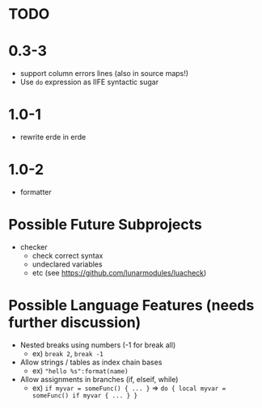 # TODO

# 0.3-3

- support column errors lines (also in source maps!)
- Use `do` expression as IIFE syntactic sugar

# 1.0-1

- rewrite erde in erde

# 1.0-2

- formatter

# Possible Future Subprojects

- checker
  - check correct syntax
  - undeclared variables
  - etc (see https://github.com/lunarmodules/luacheck)

# Possible Language Features (needs further discussion)
- Nested breaks using numbers (-1 for break all)
  - ex) `break 2`, `break -1`
- Allow strings / tables as index chain bases
  - ex) `"hello %s":format(name)`
- Allow assignments in branches (if, elseif, while)
  - ex) `if myvar = someFunc() { ... }` => `do { local myvar = someFunc() if myvar { ... } }`
